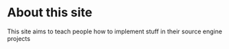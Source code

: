 # About this site
This site aims to teach people how to implement stuff in their source engine projects
